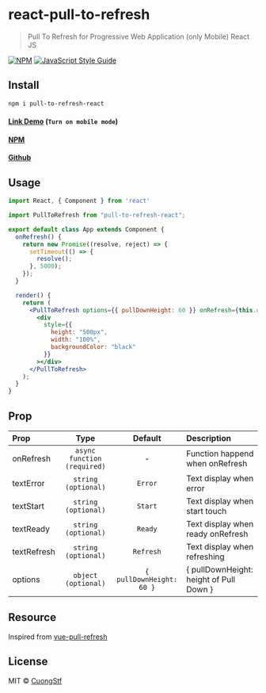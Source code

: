 # react-pull-to-refresh

> Pull To Refresh for Progressive Web Application (only Mobile) React JS

[![NPM](https://img.shields.io/npm/v/react-pull-to-refresh.svg)](https://www.npmjs.com/package/react-pull-to-refresh) [![JavaScript Style Guide](https://img.shields.io/badge/code_style-standard-brightgreen.svg)](https://standardjs.com)

## Install

```bash
npm i pull-to-refresh-react
```

#### [Link Demo](https://codesandbox.io/s/zen-dewdney-6urjb) (`Turn on mobile mode`)



#### [NPM](https://www.npmjs.com/package/pull-to-refresh-react)
#### [Github](https://github.com/CuongStf/pull-to-refresh-react)

## Usage

```jsx
import React, { Component } from 'react'

import PullToRefresh from "pull-to-refresh-react";

export default class App extends Component {
  onRefresh() {
    return new Promise((resolve, reject) => {
      setTimeout(() => {
        resolve();
      }, 5000);
    });
  }

  render() {
    return (
      <PullToRefresh options={{ pullDownHeight: 60 }} onRefresh={this.onRefresh}>
        <div
          style={{
            height: "500px",
            width: "100%",
            backgroundColor: "black"
          }}
        ></div>
      </PullToRefresh>
    );
  }
}
```

## Prop

| Prop                  | Type                                | Default | Description |
| :---------            | :-------:                           | :-----: | :----------- |
| onRefresh             | `async function (required)`                     | -       | Function happend when onRefresh |
| textError             | `string (optional)`                     | `Error`       | Text display when error |
| textStart    | `string (optional)`      | `Start`       | Text display when start touch |
| textReady           | `string (optional)`                            | `Ready`    | Text display when ready onRefresh |
| textRefresh             | `string (optional)`                     | `Refresh`       | Text display when refreshing |
| options             | `object (optional)`                     | `{ pullDownHeight: 60 }`       | { pullDownHeight: height of Pull Down }  |


## Resource
Inspired from [vue-pull-refresh](https://github.com/lakb248/vue-pull-refresh)


## License

MIT © [CuongStf](https://github.com/CuongStf)
